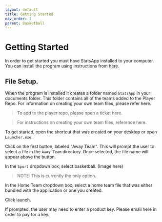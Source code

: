 ```yaml
---
layout: default
title: Getting Started
nav_order: 1
parent: Basketball
---
```


# Getting Started

In order to get started you must have StatsApp installed to your computer. You can install the program using instructions from [here](https://diamondpg.github.io/StatsApp/docs/Installation.html).

## File Setup. 
When the program is installed it creates a folder named `StatsApp` in your documents folder. This folder contains all of the teams added to the Player Repo. For information on creating your own team files, please refer here.

> To add to the player repo, please open a ticket here. 

> For instructions on creating your own team files, reference here.

To get started, open the shortcut that was created on your desktop or open `Launcher.exe`.

Click on the first button, labeled "Away Team". This will prompt the user to select a file in the `Away Team` directory. Once selected, the file name will appear above the button. 

In the `Sport` dropdown box, select basketball.
(Image here)
> NOTE: This is currently the only option.

In the Home Team dropdown box, select a home team file that was either bundled with the application or one you created.

Click launch. 

If prompted, the user may need to enter a product key. Please email here in order to pay for a key.
